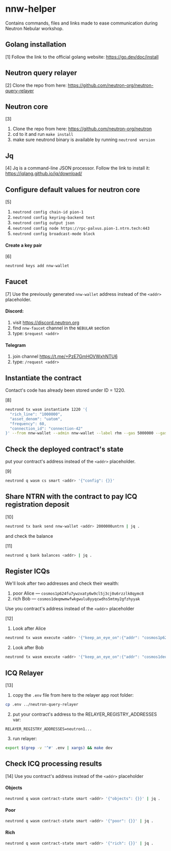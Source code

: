 # nnw-helper

Contains commands, files and links made to ease communication during Neutron Nebular workshop.

## Golang installation

[1] Follow the link to the official golang website: https://go.dev/doc/install

## Neutron query relayer

[2] Clone the repo from here: https://github.com/neutron-org/neutron-query-relayer

## Neutron core

[3]
1. Clone the repo from here: https://github.com/neutron-org/neutron
2. cd to it and run `make install`
3. make sure neutrond binary is available by running `neutrond version`

## Jq

[4]
Jq is a command-line JSON processor. Follow the link to install it: https://jqlang.github.io/jq/download/

## Configure default values for neutron core

[5]
1. `neutrond config chain-id pion-1`
2. `neutrond config keyring-backend test`
3. `neutrond config output json`
4. `neutrond config node https://rpc-palvus.pion-1.ntrn.tech:443`
5. `neutrond config broadcast-mode block`

#### Create a key pair

[6]
```sh
neutrond keys add nnw-wallet
```

## Faucet

[7]
Use the previously generated `nnw-wallet` address instead of the `<addr>` placeholder.

#### Discord:

1. visit https://discord.neutron.org
2. find `nnw-faucet` channel in the `NEBULAR` section
3. type: `$request <addr>`

#### Telegram

1. join channel https://t.me/+PzE7GmHOVWxhNTU6
2. type: `/request <addr>`

## Instantiate the contract

Contact's code has already been stored under ID = 1220.

[8]
```sh
neutrond tx wasm instantiate 1220 '{
  "rich_line": "1000000",
  "asset_denom": "uatom",
  "frequency": 60,
  "connection_id": "connection-42"
}' --from nnw-wallet --admin nnw-wallet --label rhm --gas 5000000 --gas-prices 0.025untrn | jq .
```

## Check the deployed contract's state

put your contract's address instead of the `<addr>` placeholder.

[9]
```sh
neutrond q wasm cs smart <addr> '{"config": {}}'
```

## Share NTRN with the contract to pay ICQ registration deposit

[10]
```sh
neutrond tx bank send nnw-wallet <addr> 2000000untrn | jq .
```

and check the balance

[11]
```sh
neutrond q bank balances <addr> | jq .
```

## Register ICQs

We'll look after two addresses and check their wealth:

1. poor Alice — `cosmos1p624fu7ywzxaty6w9cl5j3cj0u6rzzlk8qymc8`
2. rich Bob — `cosmos1deqmwmwfwkgwulu8yyqcwdhs5mtmy2gfzhyyak`

Use you contract's address instead of the `<addr>` placeholder

[12]
1. Look after Alice

```sh
neutrond tx wasm execute <addr> '{"keep_an_eye_on":{"addr": "cosmos1p624fu7ywzxaty6w9cl5j3cj0u6rzzlk8qymc8"}}' --from nnw-wallet --gas 5000000 --gas-prices 0.025untrn | jq .
```

2. Look after Bob

```sh
neutrond tx wasm execute <addr> '{"keep_an_eye_on":{"addr": "cosmos1deqmwmwfwkgwulu8yyqcwdhs5mtmy2gfzhyyak"}}' --from nnw-wallet --gas 5000000 --gas-prices 0.025untrn | jq .
```

## ICQ Relayer

[13]
1. copy the `.env` file from here to the relayer app root folder:

```sh
cp .env ../neutron-query-relayer
```

2. put your contract's address to the RELAYER_REGISTRY_ADDRESSES var:

```
RELAYER_REGISTRY_ADDRESSES=neutron1...
```

3. run relayer:

```sh
export $(grep -v '^#' .env | xargs) && make dev
```

## Check ICQ processing results

[14]
Use you contract's address instead of the `<addr>` placeholder

#### Objects

```sh
neutrond q wasm contract-state smart <addr> '{"objects": {}}' | jq .
```

#### Poor

```sh
neutrond q wasm contract-state smart <addr> '{"poor": {}}' | jq .
```

#### Rich

```sh
neutrond q wasm contract-state smart <addr> '{"rich": {}}' | jq .
```
